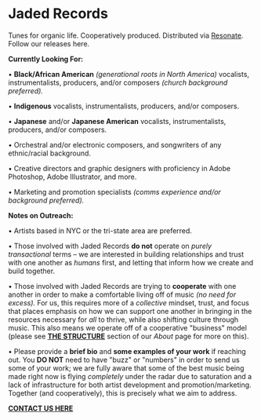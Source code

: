 # Jaded Records

Tunes for organic life. Cooperatively produced. Distributed via [Resonate](https://resonate.is/). Follow our releases here.

**Currently Looking For:**

• **Black/African American** *(generational roots in North America)* vocalists, instrumentalists, producers, and/or composers *(church background preferred).*

• **Indigenous** vocalists, instrumentalists, producers, and/or composers.

• **Japanese** and/or **Japanese American** vocalists, instrumentalists, producers, and/or composers.

• Orchestral and/or electronic composers, and songwriters of any ethnic/racial background.

• Creative directors and graphic designers with proficiency in Adobe Photoshop, Adobe Illustrator, and more.

• Marketing and promotion specialists *(comms experience and/or background preferred).*


**Notes on Outreach:**

• Artists based in NYC or the tri-state area are preferred.

• Those involved with Jaded Records **do not** operate on *purely transactional* terms – we are interested in building relationships and trust with one another as *humans* first, and letting that inform how we create and build together.

• Those involved with Jaded Records are trying to **cooperate** with one another in order to make a comfortable living off of music *(no need for excess).* For us, this requires more of a *collective* mindset, trust, and focus that places emphasis on how we can support one another in bringing in the resources necessary for *all* to thrive, while also shifting culture through music. This also means we operate off of a cooperative "business" model (please see **[THE STRUCTURE](https://jaded.site/about)** section of our *About* page for more on this).

• Please provide a **brief bio** and **some examples of your work** if reaching out. You **DO NOT** need to have "buzz" or "numbers" in order to send us some of your work; we are fully aware that some of the best music being made right now is flying *completely* under the radar due to saturation and a lack of infrastructure for both artist development and promotion/marketing. Together (and cooperatively), this is precisely what we aim to address.


**[CONTACT US HERE](https://jaded.site/contact)**
